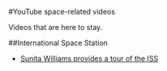 #YouTube space-related videos

Videos that are here to stay.

##International Space Station

* [Sunita Williams provides a tour of the ISS](https://www.youtube.com/watch?v=doN4t5NKW-k)
